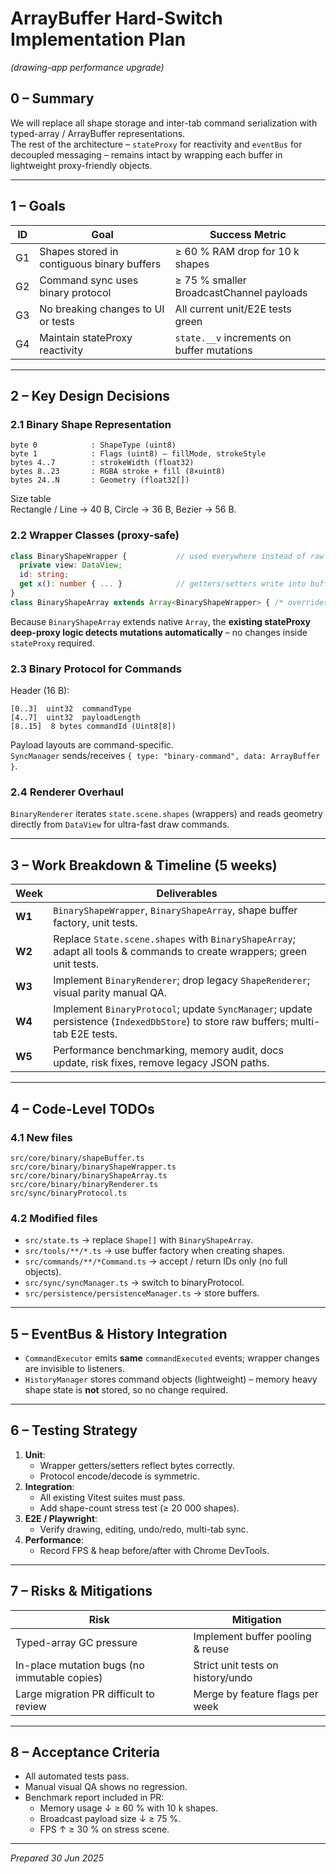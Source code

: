 # ArrayBuffer Hard-Switch Implementation Plan  
*(drawing-app performance upgrade)*

## 0 – Summary  
We will replace all shape storage and inter-tab command serialization with typed-array / ArrayBuffer
representations.  
The rest of the architecture – `stateProxy` for reactivity and `eventBus` for decoupled messaging –
remains intact by wrapping each buffer in lightweight proxy-friendly objects.

---

## 1 – Goals
| ID | Goal | Success Metric |
|----|------|---------------|
| G1 | Shapes stored in contiguous binary buffers | ≥ 60 % RAM drop for 10 k shapes |
| G2 | Command sync uses binary protocol | ≥ 75 % smaller BroadcastChannel payloads |
| G3 | No breaking changes to UI or tests | All current unit/E2E tests green |
| G4 | Maintain stateProxy reactivity | `state.__v` increments on buffer mutations |

---

## 2 – Key Design Decisions

### 2.1 Binary Shape Representation
```
byte 0            : ShapeType (uint8)
byte 1            : Flags (uint8) – fillMode, strokeStyle
bytes 4..7        : strokeWidth (float32)
bytes 8..23       : RGBA stroke + fill (8×uint8)
bytes 24..N       : Geometry (float32[])
```
Size table  
Rectangle / Line → 40 B, Circle → 36 B, Bezier → 56 B.

### 2.2 Wrapper Classes (proxy-safe)
```ts
class BinaryShapeWrapper {           // used everywhere instead of raw object
  private view: DataView;
  id: string;
  get x(): number { ... }            // getters/setters write into buffer
}
class BinaryShapeArray extends Array<BinaryShapeWrapper> { /* overrides push/splice */ }
```
Because `BinaryShapeArray` extends native `Array`, the **existing stateProxy deep-proxy logic
detects mutations automatically** – no changes inside `stateProxy` required.

### 2.3 Binary Protocol for Commands
Header (16 B):
```
[0..3]  uint32  commandType
[4..7]  uint32  payloadLength
[8..15]  8 bytes commandId (Uint8[8])
```
Payload layouts are command-specific.  
`SyncManager` sends/receives `{ type: "binary-command", data: ArrayBuffer }`.

### 2.4 Renderer Overhaul
`BinaryRenderer` iterates `state.scene.shapes` (wrappers) and reads geometry directly from
`DataView` for ultra-fast draw commands.

---

## 3 – Work Breakdown & Timeline (5 weeks)

| Week | Deliverables |
|------|--------------|
| **W1** | `BinaryShapeWrapper`, `BinaryShapeArray`, shape buffer factory, unit tests. |
| **W2** | Replace `State.scene.shapes` with `BinaryShapeArray`; adapt all tools & commands to create wrappers; green unit tests. |
| **W3** | Implement `BinaryRenderer`; drop legacy `ShapeRenderer`; visual parity manual QA. |
| **W4** | Implement `BinaryProtocol`; update `SyncManager`; update persistence (`IndexedDbStore`) to store raw buffers; multi-tab E2E tests. |
| **W5** | Performance benchmarking, memory audit, docs update, risk fixes, remove legacy JSON paths. |

---

## 4 – Code-Level TODOs

### 4.1 New files
```
src/core/binary/shapeBuffer.ts
src/core/binary/binaryShapeWrapper.ts
src/core/binary/binaryShapeArray.ts
src/core/binary/binaryRenderer.ts
src/sync/binaryProtocol.ts
```

### 4.2 Modified files
* `src/state.ts` → replace `Shape[]` with `BinaryShapeArray`.
* `src/tools/**/*.ts` → use buffer factory when creating shapes.
* `src/commands/**/*Command.ts` → accept / return IDs only (no full objects).
* `src/sync/syncManager.ts` → switch to binaryProtocol.
* `src/persistence/persistenceManager.ts` → store buffers.

---

## 5 – EventBus & History Integration
* `CommandExecutor` emits **same** `commandExecuted` events; wrapper changes are invisible to listeners.
* `HistoryManager` stores command objects (lightweight) – memory heavy shape state is **not** stored,
  so no change required.

---

## 6 – Testing Strategy
1. **Unit**:  
   * Wrapper getters/setters reflect bytes correctly.  
   * Protocol encode/decode is symmetric.
2. **Integration**:  
   * All existing Vitest suites must pass.  
   * Add shape-count stress test (≥ 20 000 shapes).
3. **E2E / Playwright**:  
   * Verify drawing, editing, undo/redo, multi-tab sync.
4. **Performance**:  
   * Record FPS & heap before/after with Chrome DevTools.

---

## 7 – Risks & Mitigations
| Risk | Mitigation |
|------|------------|
| Typed-array GC pressure | Implement buffer pooling & reuse |
| In-place mutation bugs (no immutable copies) | Strict unit tests on history/undo |
| Large migration PR difficult to review | Merge by feature flags per week |

---

## 8 – Acceptance Criteria
* All automated tests pass.  
* Manual visual QA shows no regression.  
* Benchmark report included in PR:
  * Memory usage ↓ ≥ 60 % with 10 k shapes.
  * Broadcast payload size ↓ ≥ 75 %.
  * FPS ↑ ≥ 30 % on stress scene.

---

*Prepared 30 Jun 2025*
